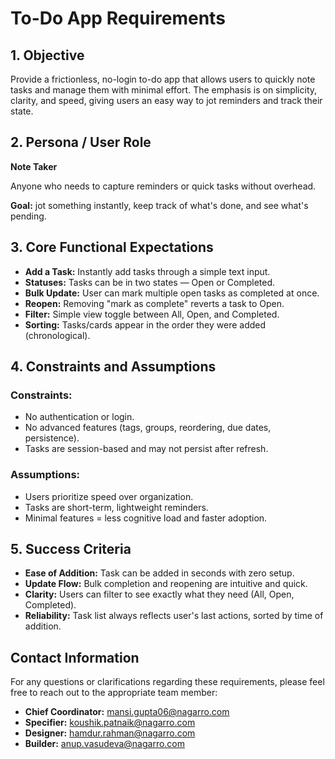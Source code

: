 # To-Do App Requirements

## 1. Objective

Provide a frictionless, no-login to-do app that allows users to quickly note tasks and manage them with minimal effort. The emphasis is on simplicity, clarity, and speed, giving users an easy way to jot reminders and track their state.

## 2. Persona / User Role

**Note Taker**

Anyone who needs to capture reminders or quick tasks without overhead.

**Goal:** jot something instantly, keep track of what's done, and see what's pending.

## 3. Core Functional Expectations

- **Add a Task:** Instantly add tasks through a simple text input.
- **Statuses:** Tasks can be in two states — Open or Completed.
- **Bulk Update:** User can mark multiple open tasks as completed at once.
- **Reopen:** Removing "mark as complete" reverts a task to Open.
- **Filter:** Simple view toggle between All, Open, and Completed.
- **Sorting:** Tasks/cards appear in the order they were added (chronological).

## 4. Constraints and Assumptions

### Constraints:
- No authentication or login.
- No advanced features (tags, groups, reordering, due dates, persistence).
- Tasks are session-based and may not persist after refresh.

### Assumptions:
- Users prioritize speed over organization.
- Tasks are short-term, lightweight reminders.
- Minimal features = less cognitive load and faster adoption.

## 5. Success Criteria

- **Ease of Addition:** Task can be added in seconds with zero setup.
- **Update Flow:** Bulk completion and reopening are intuitive and quick.
- **Clarity:** Users can filter to see exactly what they need (All, Open, Completed).
- **Reliability:** Task list always reflects user's last actions, sorted by time of addition.

## Contact Information

For any questions or clarifications regarding these requirements, please feel free to reach out to the appropriate team member:

- **Chief Coordinator:** mansi.gupta06@nagarro.com
- **Specifier:** koushik.patnaik@nagarro.com
- **Designer:** hamdur.rahman@nagarro.com  
- **Builder:** anup.vasudeva@nagarro.com
